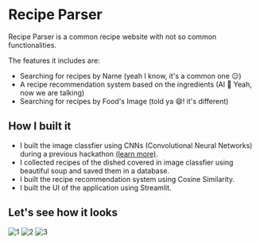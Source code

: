 # Recipe Parser

Recipe Parser is a common recipe website with not so common functionalities. <br>

The features it includes are:
- Searching for recipes by Name (yeah I know, it's a common one 😑)
- A recipe recommendation system based on the ingredients (AI 🧠 Yeah, now we are talking)
- Searching for recipes by Food's Image (told ya 😄! it's different)

## How I built it

- I built the image classfier using CNNs (Convolutional Neural Networks) during a previous hackathon [(learn more)](https://github.com/kanakmi/Recipe-Parser/blob/main/Food_Classifier/README.md).
- I collected recipes of the dished covered in image classfier using beautiful soup and saved them in a database.
- I built the recipe recommendation system using Cosine Similarity.
- I built the UI of the application using Streamlit.

## Let's see how it looks
![1](https://user-images.githubusercontent.com/54859521/149663588-bbde5d28-649b-4c0d-b1ec-2d1745a08fbf.png)
![2](https://user-images.githubusercontent.com/54859521/149663590-553dfd0f-04c0-4568-970c-18f5ac07ef6d.png)
![3](https://user-images.githubusercontent.com/54859521/149663594-a1a91981-529b-461d-925c-fd92fea68e90.png)
